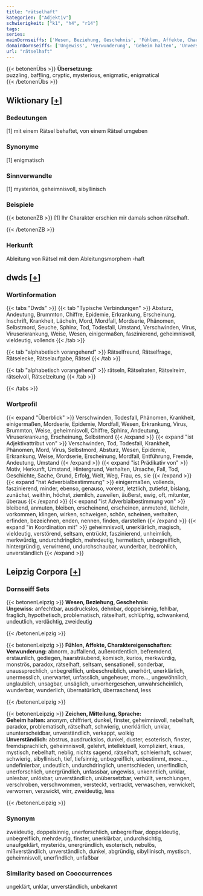 ```yaml
---
title: "rätselhaft"
kategorien: ["Adjektiv"]
schwierigkeit: ["k1", "h4", "r14"]
tags:
series:
mainDornseiffs: ['Wesen, Beziehung, Geschehnis', 'Fühlen, Affekte, Charaktereigenschaften', 'Zeichen, Mitteilung, Sprache']
domainDornseiffs: ['Ungewiss', 'Verwunderung', 'Geheim halten', 'Unverständlich']
url: "rätselhaft"
---
```


{{< betonenÜbs >}}
**Übersetzung:**  
puzzling, baffling, cryptic, mysterious, enigmatic, enigmatical  
{{< /betonenÜbs >}}

## Wiktionary [[+](https://de.wiktionary.org/wiki/rätselhaft)]

### Bedeutungen
[1] mit einem Rätsel behaftet, von einem Rätsel umgeben  

### Synonyme
[1] enigmatisch  

### Sinnverwandte
[1] mysteriös, geheimnisvoll, sibyllinisch  

### Beispiele
{{< betonenZB >}}
[1] Ihr Charakter erschien mir damals schon rätselhaft.  

{{< /betonenZB >}}
### Herkunft
Ableitung von Rätsel mit dem Ableitungsmorphem -haft  



## dwds [[+](https://www.dwds.de/wb/rätselhaft)]

### Wortinformation
{{< tabs "Dwds" >}}
{{< tab "Typische Verbindungen" >}}
Absturz, Andeutung, Brummton, Chiffre, Epidemie, Erkrankung, Erscheinung, Inschrift, Krankheit, Lächeln, Mord, Mordfall, Mordserie, Phänomen, Selbstmord, Seuche, Sphinx, Tod, Todesfall, Umstand, Verschwinden, Virus, Viruserkrankung, Weise, Wesen, einigermaßen, faszinierend, geheimnisvoll, vieldeutig, vollends
{{< /tab >}}

{{< tab "alphabetisch vorangehend" >}}
Rätselfreund, Rätselfrage, Rätselecke, Rätselaufgabe, Rätsel
{{< /tab >}}

{{< tab "alphabetisch vorangehend" >}}
rätseln, Rätselraten, Rätselreim, rätselvoll, Rätselzeitung
{{< /tab >}}

{{< /tabs >}}

### Wortprofil
{{< expand "Überblick" >}} Verschwinden, Todesfall, Phänomen, Krankheit, einigermaßen, Mordserie, Epidemie, Mordfall, Wesen, Erkrankung, Virus, Brummton, Weise, geheimnisvoll, Chiffre, Sphinx, Andeutung, Viruserkrankung, Erscheinung, Selbstmord {{< /expand >}}
{{< expand "ist Adjektivattribut von" >}} Verschwinden, Tod, Todesfall, Krankheit, Phänomen, Mord, Virus, Selbstmord, Absturz, Wesen, Epidemie, Erkrankung, Weise, Mordserie, Erscheinung, Mordfall, Entführung, Fremde, Andeutung, Umstand {{< /expand >}}
{{< expand "ist Prädikativ von" >}} Motiv, Herkunft, Umstand, Hintergrund, Verhalten, Ursache, Fall, Tod, Geschichte, Sache, Grund, Erfolg, Welt, Weg, Frau, es, sie {{< /expand >}}
{{< expand "hat Adverbialbestimmung" >}} einigermaßen, vollends, faszinierend, minder, ebenso, genauso, vorerst, letztlich, zutiefst, bislang, zunächst, weithin, höchst, ziemlich, zuweilen, äußerst, ewig, oft, mitunter, überaus {{< /expand >}}
{{< expand "ist Adverbialbestimmung von" >}} bleibend, anmuten, bleiben, erscheinend, erscheinen, anmutend, lächeln, vorkommen, klingen, wirken, schweigen, schön, scheinen, verhalten, erfinden, bezeichnen, enden, nennen, finden, darstellen {{< /expand >}}
{{< expand "in Koordination mit" >}} geheimnisvoll, unerklärlich, magisch, vieldeutig, verstörend, seltsam, entrückt, faszinierend, unheimlich, merkwürdig, undurchdringlich, mehrdeutig, hermetisch, unbegreiflich, hintergründig, verwirrend, undurchschaubar, wunderbar, bedrohlich, unverständlich {{< /expand >}}

## Leipzig Corpora [[+](https://corpora.uni-leipzig.de/en/res?word=rätselhaft&corpusId=deu_newscrawl-public_2018)]

### Dornseiff Sets
{{< betonenLeipzig >}}
**Wesen, Beziehung, Geschehnis:**  
**Ungewiss:** anfechtbar, ausdruckslos, dehnbar, doppelsinnig, fehlbar, fraglich, hypothetisch, problematisch, rätselhaft, schlüpfrig, schwankend, undeutlich, verdächtig, zweideutig  

{{< /betonenLeipzig >}}


{{< betonenLeipzig >}}
**Fühlen, Affekte, Charaktereigenschaften:**  
**Verwunderung:** abnorm, auffallend, außerordentlich, befremdend, erstaunlich, gediegen, haarsträubend, komisch, kurios, merkwürdig, monströs, paradox, rätselhaft, seltsam, sensationell, sonderbar, unaussprechlich, unbegreiflich, unbeschreiblich, unerhört, unerklärlich, unermesslich, unerwartet, unfasslich, ungeheuer, more..., ungewöhnlich, unglaublich, unsagbar, unsäglich, unvorhergesehen, unwahrscheinlich, wunderbar, wunderlich, übernatürlich, überraschend, less  

{{< /betonenLeipzig >}}


{{< betonenLeipzig >}}
**Zeichen, Mitteilung, Sprache:**  
**Geheim halten:** anonym, chiffriert, dunkel, finster, geheimnisvoll, nebelhaft, paradox, problematisch, rätselhaft, schwierig, unerklärlich, unklar, ununterscheidbar, unverständlich, verkappt, wolkig  
**Unverständlich:** abstrus, ausdruckslos, dunkel, duster, esoterisch, finster, fremdsprachlich, geheimnisvoll, gelehrt, intellektuell, kompliziert, kraus, mystisch, nebelhaft, neblig, nichts sagend, rätselhaft, schleierhaft, schwer, schwierig, sibyllinisch, tief, tiefsinnig, unbegreiflich, unbestimmt, more..., undefinierbar, undeutlich, undurchdringlich, unentschieden, unerfindlich, unerforschlich, unergründlich, unfassbar, ungewiss, unkenntlich, unklar, unlesbar, unlösbar, unverständlich, unübersetzbar, verhüllt, verschlungen, verschroben, verschwommen, versteckt, vertrackt, verwaschen, verwickelt, verworren, verzwickt, wirr, zweideutig, less  

{{< /betonenLeipzig >}}

### Synonym
zweideutig, doppelsinnig, unerforschlich, unbegreifbar, doppeldeutig, unbegreiflich, mehrdeutig, finster, unerklärbar, undurchsichtig, unaufgeklärt, mysteriös, unergründlich, esoterisch, nebulös, mißverständlich, unverständlich, dunkel, abgründig, sibyllinisch, mystisch, geheimnisvoll, unerfindlich, unfaßbar


### Similarity based on Cooccurrences
ungeklärt, unklar, unverständlich, unbekannt

